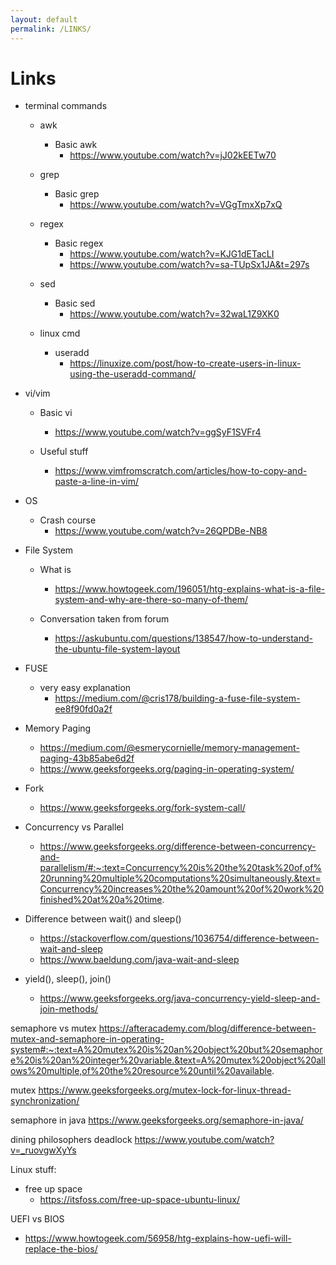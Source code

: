 ```yaml
---
layout: default
permalink: /LINKS/
---
```


# Links
- terminal commands
  - awk 
    - Basic awk
        - https://www.youtube.com/watch?v=jJ02kEETw70

  - grep
    - Basic grep
        - https://www.youtube.com/watch?v=VGgTmxXp7xQ

  - regex
    - Basic regex
        - https://www.youtube.com/watch?v=KJG1dETacLI
        - https://www.youtube.com/watch?v=sa-TUpSx1JA&t=297s

  - sed
    - Basic sed
        - https://www.youtube.com/watch?v=32waL1Z9XK0

  - linux cmd
    - useradd
      - https://linuxize.com/post/how-to-create-users-in-linux-using-the-useradd-command/

- vi/vim
  - Basic vi
      - https://www.youtube.com/watch?v=ggSyF1SVFr4
  
  - Useful stuff
      - https://www.vimfromscratch.com/articles/how-to-copy-and-paste-a-line-in-vim/


- OS
  - Crash course
      - https://www.youtube.com/watch?v=26QPDBe-NB8


- File System
  - What is
      - https://www.howtogeek.com/196051/htg-explains-what-is-a-file-system-and-why-are-there-so-many-of-them/

  - Conversation taken from forum
      - https://askubuntu.com/questions/138547/how-to-understand-the-ubuntu-file-system-layout


- FUSE
  - very easy explanation
      - https://medium.com/@cris178/building-a-fuse-file-system-ee8f90fd0a2f


- Memory Paging
  - https://medium.com/@esmerycornielle/memory-management-paging-43b85abe6d2f
  - https://www.geeksforgeeks.org/paging-in-operating-system/

- Fork
  - https://www.geeksforgeeks.org/fork-system-call/

- Concurrency vs Parallel
  - https://www.geeksforgeeks.org/difference-between-concurrency-and-parallelism/#:~:text=Concurrency%20is%20the%20task%20of,of%20running%20multiple%20computations%20simultaneously.&text=Concurrency%20increases%20the%20amount%20of%20work%20finished%20at%20a%20time.

- Difference between wait() and sleep()
  - https://stackoverflow.com/questions/1036754/difference-between-wait-and-sleep
  - https://www.baeldung.com/java-wait-and-sleep

- yield(), sleep(), join()
  - https://www.geeksforgeeks.org/java-concurrency-yield-sleep-and-join-methods/

semaphore vs mutex
https://afteracademy.com/blog/difference-between-mutex-and-semaphore-in-operating-system#:~:text=A%20mutex%20is%20an%20object%20but%20semaphore%20is%20an%20integer%20variable.&text=A%20mutex%20object%20allows%20multiple,of%20the%20resource%20until%20available.

mutex
https://www.geeksforgeeks.org/mutex-lock-for-linux-thread-synchronization/

semaphore in java
https://www.geeksforgeeks.org/semaphore-in-java/

dining philosophers deadlock
https://www.youtube.com/watch?v=_ruovgwXyYs

Linux stuff:
  - free up space
    - https://itsfoss.com/free-up-space-ubuntu-linux/

UEFI vs BIOS
  - https://www.howtogeek.com/56958/htg-explains-how-uefi-will-replace-the-bios/
